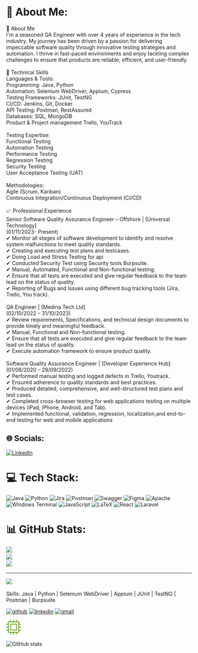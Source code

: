 # 💫 About Me:
📜 About Me<br>I'm a seasoned QA Engineer with over 4 years of experience in the tech industry. My journey has been driven by a passion for delivering impeccable software quality through innovative testing strategies and automation. I thrive in fast-paced environments and enjoy tackling complex challenges to ensure that products are reliable, efficient, and user-friendly.<br><br>🔧 Technical Skills<br>Languages & Tools:<br>Programming: Java, Python<br>Automation: Selenium WebDriver, Appium, Cypress<br>Testing Frameworks: JUnit, TestNG<br>CI/CD: Jenkins, Git, Docker <br>API Testing: Postman, RestAssured<br>Databases: SQL, MongoDB<br>Product & Project management Trello, YouTrack<br><br>Testing Expertise:<br>Functional Testing<br>Automation Testing<br>Performance Testing<br>Regression Testing<br>Security Testing<br>User Acceptance Testing (UAT)<br><br>Methodologies:<br>Agile (Scrum, Kanban)<br>Continuous Integration/Continuous Deployment (CI/CD)<br><br>📈 Professional Experience<br>Senior Software Quality Assurance Engineer – Offshore | [Universal Technology]<br>(01/11/2023- Present)<br>✔ Monitor all stages of software development to identify and resolve system malfunctions to meet quality standards.<br>✔ Creating and executing test plans and testcases.<br>✔ Doing Load and Stress Testing for api <br>✔ Conducted Security Test using Security tools Burpsuite.<br>✔ Manual, Automated, Functional and Non-functional testing.<br>✔ Ensure that all tests are executed and give regular feedback to the team lead on the status of quality.<br>✔ Reporting of Bugs and Issues using different bug tracking tools (Jira, Trello, You track).<br><br>QA Engineer | [Medina Tech Ltd]<br>(02/10/2022 – 31/10/2023)<br>✔ Review requirements, Specifications, and technical design documents to provide timely and meaningful feedback.<br>✔ Manual, Functional and Non-functional testing.<br>✔ Ensure that all tests are executed and give regular feedback to the team lead on the status of quality.<br>✔ Execute automation framework to ensure product quality.<br><br>Software Quality Assurance Engineer | [Developer Experience Hub]<br>(01/08/2020 – 29/09/2022)<br>✔ Performed manual testing and logged defects in Trello, Youtrack.<br>✔ Ensured adherence to quality standards and best practices.<br>✔ Produced detailed, comprehensive, and well-structured test plans and test cases.<br>✔ Completed cross-browser testing for web applications testing on multiple devices (iPad, iPhone, Android, and Tab).<br>✔ Implemented functional, validation, regression, localization,and end-to-end testing for web and mobile applications


## 🌐 Socials:
[![LinkedIn](https://img.shields.io/badge/LinkedIn-%230077B5.svg?logo=linkedin&logoColor=white)](https://linkedin.com/in/https://www.linkedin.com/in/iamtanvircse/) 

# 💻 Tech Stack:
![Java](https://img.shields.io/badge/java-%23ED8B00.svg?style=for-the-badge&logo=openjdk&logoColor=white) ![Python](https://img.shields.io/badge/python-3670A0?style=for-the-badge&logo=python&logoColor=ffdd54) ![Jira](https://img.shields.io/badge/jira-%230A0FFF.svg?style=for-the-badge&logo=jira&logoColor=white) ![Postman](https://img.shields.io/badge/Postman-FF6C37?style=for-the-badge&logo=postman&logoColor=white) ![Swagger](https://img.shields.io/badge/-Swagger-%23Clojure?style=for-the-badge&logo=swagger&logoColor=white) ![Figma](https://img.shields.io/badge/figma-%23F24E1E.svg?style=for-the-badge&logo=figma&logoColor=white) ![Apache](https://img.shields.io/badge/apache-%23D42029.svg?style=for-the-badge&logo=apache&logoColor=white) ![Windows Terminal](https://img.shields.io/badge/Windows%20Terminal-%234D4D4D.svg?style=for-the-badge&logo=windows-terminal&logoColor=white) ![JavaScript](https://img.shields.io/badge/javascript-%23323330.svg?style=for-the-badge&logo=javascript&logoColor=%23F7DF1E) ![LaTeX](https://img.shields.io/badge/latex-%23008080.svg?style=for-the-badge&logo=latex&logoColor=white) ![React](https://img.shields.io/badge/react-%2320232a.svg?style=for-the-badge&logo=react&logoColor=%2361DAFB) ![Laravel](https://img.shields.io/badge/laravel-%23FF2D20.svg?style=for-the-badge&logo=laravel&logoColor=white)
# 📊 GitHub Stats:
![](https://github-readme-stats.vercel.app/api?username=Tanvir-Ru&theme=dark&hide_border=false&include_all_commits=false&count_private=false)<br/>
![](https://github-readme-streak-stats.herokuapp.com/?user=Tanvir-Ru&theme=dark&hide_border=false)<br/>
![](https://github-readme-stats.vercel.app/api/top-langs/?username=Tanvir-Ru&theme=dark&hide_border=false&include_all_commits=false&count_private=false&layout=compact)

---
[![](https://visitcount.itsvg.in/api?id=Tanvir-Ru&icon=0&color=0)](https://visitcount.itsvg.in)

<!-- Proudly created with GPRM ( https://gprm.itsvg.in ) -->

Skills:  Java | Python | Selenium WebDriver | Appium | JUnit | TestNG | Postman | Burpsuite



[<img src='https://cdn.jsdelivr.net/npm/simple-icons@3.0.1/icons/github.svg' alt='github' height='40'>](https://github.com/Tanvir-Ru)  [<img src='https://cdn.jsdelivr.net/npm/simple-icons@3.0.1/icons/linkedin.svg' alt='linkedin' height='40'>](https://www.linkedin.com/in/https://www.linkedin.com/in/iamtanvircse//)  [<img src='https://cdn.jsdelivr.net/npm/simple-icons@3.0.1/icons/gmail.svg' alt='gmail' height='40'>](Iamtanvir.cse@gmail.com)  

<a href='https://docs.github.com/en/developers'><img src='https://raw.githubusercontent.com/acervenky/animated-github-badges/master/assets/devbadge.gif' width='40' height='40'></a> 

![GitHub stats](https://github-readme-stats.vercel.app/api?username=Tanvir-Ru&show_icons=true)  

